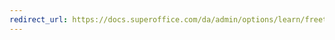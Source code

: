 ```yaml
---
redirect_url: https://docs.superoffice.com/da/admin/options/learn/freetext-search/index.html
---
```


